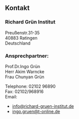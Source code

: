 ## Kontakt

### Richard Grün Institut

Preußenstr.31-35  
40883 Ratingen  
Deutschland

### Ansprechpartner:

Prof.Dr.Ingo Grün   
Herr Akim Warncke  
Frau Chunyan Grün  
  
  
Telephone: 02102 96890  
Fax: 02102/968916  
Email:
- info@richard-gruen-institut.de  
- ingo.gruen@t-online.de
